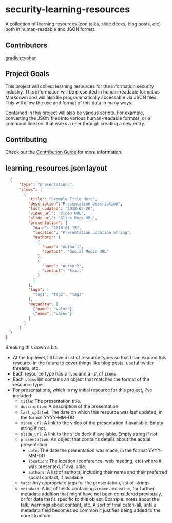 # security-learning-resources
A collection of learning resources (con talks, slide decks, blog posts, etc) both in human-readable and JSON format.

## Contributors
[gradiuscypher](https://github.com/gradiuscypher)

## Project Goals
This project will collect learning resources for the information security industry. This information will be presented in human-readable format as Markdown and will also be programmatically accessable via JSON files. This will allow the use and format of this data in many ways.

Contained in this project will also be various scripts. For example, converting the JSON files into various human-readable formats, or a command line tool that walks a user through creating a new entry.

## Contributing
Check out the [Contribution Guide](CONTRIBUTING.md) for more information.

## learning_resources.json layout
```json
  {
      "type": "presentations",
      "items": [
        {
          "title": "Example Title Here",
          "description":"Presentation Description",
          "last_updated": "2018-08-20",
          "video_url": "Video URL",
          "slide_url": "Slide Deck URL",
          "presentation": {
            "date": "2018-01-15",
            "location": "Presentation Location String",
            "authors": [
              {
                "name": "Author1",
                "contact": "Social Media URL"
              },
              {
                "name": "Author2",
                "contact": "Email"
              }
            ]
          },
          "tags": [
            "tag1", "tag2", "tag3"
          ],
          "metadata": [
            {"name": "value"},
            {"name": "value"}
          ]
        }
      ]
  }
]
```

Breaking this down a bit: 
* At the top level, I'll have a list of resource types so that I can expand this resource in the future to cover things like blog posts, useful twitter threads, etc.
* Each resource type has a `type` and a list of `items`
* Each `items` list contains an object that matches the format of the resource type
* For presentations, which is my initial resource for this project, I've included:
  * `title`: The presentation title.
  * `description`: A description of the presentation
  * `last_updated`: The date on which this resource was last updated, in the format YYYY-MM-DD
  * `video_url`: A link to the video of the presentation if available. Empty string if not.
  * `slide_url`: A link to the slide deck if available. Empty string if not.
  * `presentation`: An object that contains details about the actual presentation
    * `date`: The date the presentation was made, in the format YYYY-MM-DD
    * `location`: The location (conference, web meeting, etc) where it was presented, if available.
    * `authors`: A list of authors, including their name and their preferred social contact, if available
  * `tags`: Any appropriate tags for the presentation, list of strings
  * `metadata`: A list of fields containing a `name` and `value`, for further metadata addition that might have not been considered previously, or for data that's specific to this object. Example: notes about the talk, warnings about content, etc. A sort of final catch-all, until a metadata field becomes so common it justifies being added to the core structure.
